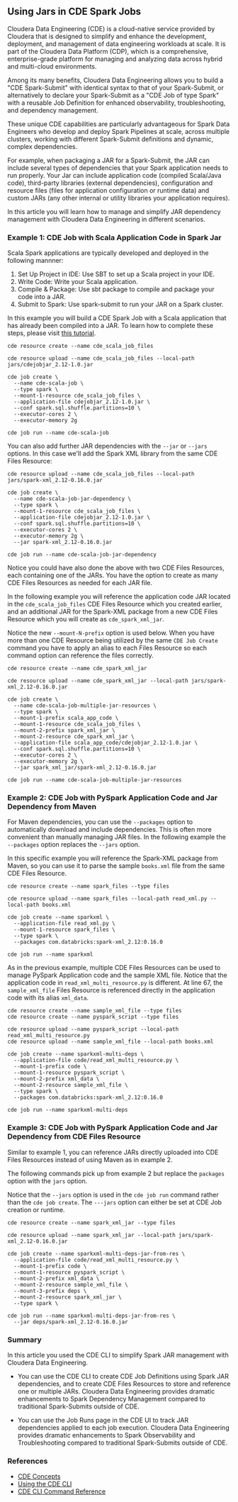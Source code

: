 ## Using Jars in CDE Spark Jobs

Cloudera Data Engineering (CDE) is a cloud-native service provided by Cloudera that is designed to simplify and enhance the development, deployment, and management of data engineering workloads at scale. It is part of the Cloudera Data Platform (CDP), which is a comprehensive, enterprise-grade platform for managing and analyzing data across hybrid and multi-cloud environments.

Among its many benefits, Cloudera Data Engineering allows you to build a "CDE Spark-Submit" with identical syntax to that of your Spark-Submit, or alternatively to declare your Spark-Submit as a "CDE Job of type Spark" with a reusable Job Definition for enhanced observability, troubleshooting, and dependency management.

These unique CDE capabilities are particularly advantageous for Spark Data Engineers who develop and deploy Spark Pipelines at scale, across multiple clusters, working with different Spark-Submit definitions and dynamic, complex dependencies.

For example, when packaging a JAR for a Spark-Submit, the JAR can include several types of dependencies that your Spark application needs to run properly. Your Jar can include application code (compiled Scala/Java code), third-party libraries (external dependencies), configuration and resource files (files for application configuration or runtime data) and custom JARs (any other internal or utility libraries your application requires).

In this article you will learn how to manage and simplify JAR dependency management with Cloudera Data Engineering in different scenarios.

### Example 1: CDE Job with Scala Application Code in Spark Jar

Scala Spark applications are typically developed and deployed in the following mannner:

1. Set Up Project in IDE: Use SBT to set up a Scala project in your IDE.
2. Write Code: Write your Scala application.
3. Compile & Package: Use sbt package to compile and package your code into a JAR.
4. Submit to Spark: Use spark-submit to run your JAR on a Spark cluster.

In this example you will build a CDE Spark Job with a Scala application that has already been compiled into a JAR. To learn how to complete these steps, please visit [this tutorial](https://xd-deng.com/render_html/step_by_step_to_package_spark_app_scala.html).

```
cde resource create --name cde_scala_job_files

cde resource upload --name cde_scala_job_files --local-path jars/cdejobjar_2.12-1.0.jar

cde job create \
  --name cde-scala-job \
  --type spark \
  --mount-1-resource cde_scala_job_files \
  --application-file cdejobjar_2.12-1.0.jar \
  --conf spark.sql.shuffle.partitions=10 \
  --executor-cores 2 \
  --executor-memory 2g

cde job run --name cde-scala-job
```

You can also add further JAR dependencies with the ```--jar``` or ```--jars``` options. In this case we'll add the Spark XML library from the same CDE Files Resource:

```
cde resource upload --name cde_scala_job_files --local-path jars/spark-xml_2.12-0.16.0.jar

cde job create \
  --name cde-scala-job-jar-dependency \
  --type spark \
  --mount-1-resource cde_scala_job_files \
  --application-file cdejobjar_2.12-1.0.jar \
  --conf spark.sql.shuffle.partitions=10 \
  --executor-cores 2 \
  --executor-memory 2g \
  --jar spark-xml_2.12-0.16.0.jar

cde job run --name cde-scala-job-jar-dependency
```

Notice you could have also done the above with two CDE Files Resources, each containing one of the JARs. You have the option to create as many CDE Files Resources as needed for each JAR file.

In the following example you will reference the application code JAR located in the ```cde_scala_job_files``` CDE Files Resource which you created earlier, and an additional JAR for the Spark-XML package from a new CDE Files Resource which you will create as ```cde_spark_xml_jar```.

Notice the new ```--mount-N-prefix``` option is used below. When you have more than one CDE Resource being utilized by the same ```CDE Job Create``` command you have to apply an alias to each Files Resource so each command option can reference the files correctly.

```
cde resource create --name cde_spark_xml_jar

cde resource upload --name cde_spark_xml_jar --local-path jars/spark-xml_2.12-0.16.0.jar

cde job create \
  --name cde-scala-job-multiple-jar-resources \
  --type spark \
  --mount-1-prefix scala_app_code \
  --mount-1-resource cde_scala_job_files \
  --mount-2-prefix spark_xml_jar \
  --mount-2-resource cde_spark_xml_jar \
  --application-file scala_app_code/cdejobjar_2.12-1.0.jar \
  --conf spark.sql.shuffle.partitions=10 \
  --executor-cores 2 \
  --executor-memory 2g \
  --jar spark_xml_jar/spark-xml_2.12-0.16.0.jar

cde job run --name cde-scala-job-multiple-jar-resources
```

### Example 2: CDE Job with PySpark Application Code and Jar Dependency from Maven

For Maven dependencies, you can use the ```--packages``` option to automatically download and include dependencies. This is often more convenient than manually managing JAR files. In the following example the ```--packages``` option replaces the ```--jars``` option.

In this specific example you will reference the Spark-XML package from Maven, so you can use it to parse the sample ```books.xml``` file from the same CDE Files Resource.

```
cde resource create --name spark_files --type files

cde resource upload --name spark_files --local-path read_xml.py --local-path books.xml

cde job create --name sparkxml \
  --application-file read_xml.py \
  --mount-1-resource spark_files \
  --type spark \
  --packages com.databricks:spark-xml_2.12:0.16.0

cde job run --name sparkxml
```

As in the previous example, multiple CDE Files Resources can be used to manage PySpark Application code and the sample XML file. Notice that the application code in ```read_xml_multi_resource.py``` is different. At line 67, the ```sample_xml_file``` Files Resource is referenced directly in the application code with its alias ```xml_data```.

```
cde resource create --name sample_xml_file --type files
cde resource create --name pyspark_script --type files

cde resource upload --name pyspark_script --local-path read_xml_multi_resource.py
cde resource upload --name sample_xml_file --local-path books.xml

cde job create --name sparkxml-multi-deps \
  --application-file code/read_xml_multi_resource.py \
  --mount-1-prefix code \
  --mount-1-resource pyspark_script \
  --mount-2-prefix xml_data \
  --mount-2-resource sample_xml_file \
  --type spark \
  --packages com.databricks:spark-xml_2.12:0.16.0

cde job run --name sparkxml-multi-deps
```

### Example 3: CDE Job with PySpark Application Code and Jar Dependency from CDE Files Resource

Similar to example 1, you can reference JARs directly uploaded into CDE Files Resources instead of using Maven as in example 2.  

The following commands pick up from example 2 but replace the ```packages``` option with the ```jars``` option.

Notice that the ```--jars``` option is used in the ```cde job run``` command rather than the ```cde job create```. The ```---jars``` option can either be set at CDE Job creation or runtime.

```
cde resource create --name spark_xml_jar --type files

cde resource upload --name spark_xml_jar --local-path jars/spark-xml_2.12-0.16.0.jar

cde job create --name sparkxml-multi-deps-jar-from-res \
  --application-file code/read_xml_multi_resource.py \
  --mount-1-prefix code \
  --mount-1-resource pyspark_script \
  --mount-2-prefix xml_data \
  --mount-2-resource sample_xml_file \
  --mount-3-prefix deps \
  --mount-2-resource spark_xml_jar \
  --type spark \

cde job run --name sparkxml-multi-deps-jar-from-res \
  --jar deps/spark-xml_2.12-0.16.0.jar
```

### Summary

In this article you used the CDE CLI to simplify Spark JAR management with Cloudera Data Engineering.

* You can use the CDE CLI to create CDE Job Definitions using Spark JAR dependencies, and to create CDE Files Resources to store and reference one or multiple JARs. Cloudera Data Engineering provides dramatic enhancements to Spark Dependency Management compared to traditional Spark-Submits outside of CDE.

* You can use the Job Runs page in the CDE UI to track JAR dependencies applied to each job execution. Cloudera Data Engineering provides dramatic enhancements to Spark Observability and Troubleshooting compared to traditional Spark-Submits outside of CDE.

### References

* [CDE Concepts](https://docs.cloudera.com/data-engineering/cloud/cli-access/topics/cde-cli-concepts.html)
* [Using the CDE CLI](https://docs.cloudera.com/data-engineering/cloud/cli-access/topics/cde-cli.html)
* [CDE CLI Command Reference](https://docs.cloudera.com/data-engineering/cloud/cli-access/topics/cde-cli-reference.html)
